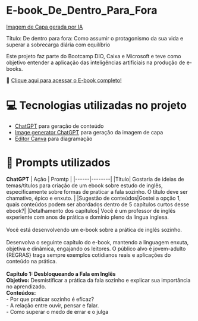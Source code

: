 # E-book_De_Dentro_Para_Fora

[Imagem de Capa gerada por IA](https://github.com/UmbelinaMoura/E-book_De_Dentro_Para_Fora/blob/eb50286c20518dd773ad0883181c35c524afaada/CAPA%20DO%20E-BOOK%20CHATGPT.jpg)


Título: De dentro para fora: Como assumir o protagonismo da sua vida e superar a sobrecarga diária com equilíbrio

Este projeto faz parte do Bootcamp DIO, Caixa e Microsoft e teve como objetivo entender a aplicação das inteligências artificiais na produção de e-books.

📕 [Clique aqui para acessar o E-book completo!](https://github.com/anagalli/E-book-Speak-Like-a-Pro/blob/main/E-book%20-%20Speak%20Like%20a%20Pro.pdf)

# 💻 Tecnologias utilizadas no projeto
- [ChatGPT](https://chatgpt.com/) para geração de conteúdo
- [Image generator ChatGPT](https://chatgpt.com/g/g-pmuQfob8d-image-generator) para geração da imagem de capa
- [Editor Canva](https://www.canva.com/pt_br/) para diagramação

# 🧠 Prompts utilizados

**ChatGPT**
| Ação | Promtp |
|------|--------|
|Título| Gostaria de ideias de temas/títulos para criação de um ebook sobre estudo de inglês, especificamente sobre formas de praticar a fala sozinho. O título deve ser chamativo, épico e enxuto. |
|Sugestão de conteúdos|Gostei a opção 1, quais conteúdos podem ser abordados dentro de 5 capítulos curtos desse ebook?|
|Detalhamento dos capítulos| Você é um professor de inglês experiente com anos de prática e domínio pleno da língua inglesa.<br><br>Você está desenvolvendo um e-book sobre a prática de inglês sozinho.<br><br>Desenvolva o seguinte capítulo do e-book, mantendo a linguagem enxuta, objetiva e dinâmica, engajando os leitores. O público alvo é jovem-adulto {REGRAS} traga sempre exemplos cotidianos reais e aplicações do conteúdo na prática.<br><br>**Capítulo 1: Desbloqueando a Fala em Inglês**<br>**Objetivo:** Desmistificar a prática da fala sozinho e explicar sua importância no aprendizado.<br>**Conteúdos:**<br>- Por que praticar sozinho é eficaz?<br>- A relação entre ouvir, pensar e falar.<br>- Como superar o medo de errar e o julga
